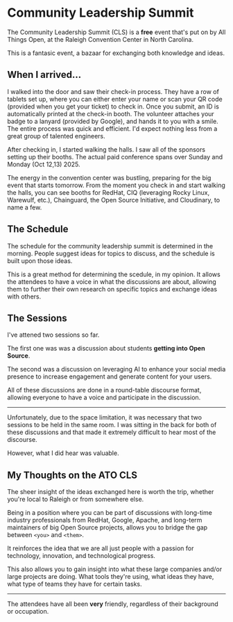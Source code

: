 # Community Leadership Summit

The Community Leadership Summit (CLS) is a **free** event that's put on by All
Things Open, at the Raleigh Convention Center in North Carolina.  

This is a fantasic event, a bazaar for exchanging both knowledge and ideas.  

## When I arrived...

I walked into the door and saw their check-in process. They have a row of 
tablets set up, where you can either enter your name or scan your QR code 
(provided when you get your ticket) to check in. Once you submit, an ID is 
automatically printed at the check-in booth. The volunteer attaches your badge
to a lanyard (provided by Google), and hands it to you with a smile. The entire 
process was quick and efficient. I'd expect nothing less from a great group of 
talented engineers.  

After checking in, I started walking the halls. I saw all of the sponsors 
setting up their booths. The actual paid conference spans over Sunday and 
Monday (Oct 12,13) 2025.

The energy in the convention center was bustling, preparing for the big event
that starts tomorrow. From the moment you check in and start walking the halls, 
you can see booths for RedHat, CIQ (leveraging Rocky Linux, Warewulf, etc.), 
Chainguard, the Open Source Initiative, and Cloudinary, to name a few.  

## The Schedule

The schedule for the community leadership summit is determined in the morning.
People suggest ideas for topics to discuss, and the schedule is built upon those ideas.  

This is a great method for determining the scedule, in my opinion. It allows
the attendees to have a voice in what the discussions are about, allowing them
to further their own research on specific topics and exchange ideas with
others.  



## The Sessions

I've attened two sessions so far. 

The first one was was a discussion about students **getting into Open Source**.

The second was a discussion on leveraging AI to enhance your social media
presence to increase engagement and generate content for your users.  

All of these discussions are done in a round-table discourse format, allowing
everyone to have a voice and participate in the discussion.  

---

Unfortunately, due to the space limitation, it was necessary that two sessions 
to be held in the same room. I was sitting in the back for both of these 
discussions and that made it extremely difficult to hear most of the discourse. 

However, what I did hear was valuable.  


## My Thoughts on the ATO CLS 

The sheer insight of the ideas exchanged here is worth the trip, whether you're
local to Raleigh or from somewhere else.

Being in a position where you can be part of discussions with long-time 
industry professionals from RedHat, Google, Apache, and long-term maintainers 
of big Open Source projects, allows you to bridge the gap between `<you>` and `<them>`.  

It reinforces the idea that we are all just people with a passion for
technology, innovation, and technological progress.  

This also allows you to gain insight into what these large companies and/or
large projects are doing. What tools they're using, what ideas they have, what
type of teams they have for certain tasks.  

---

The attendees have all been **very** friendly, regardless of their background
or occupation.  













